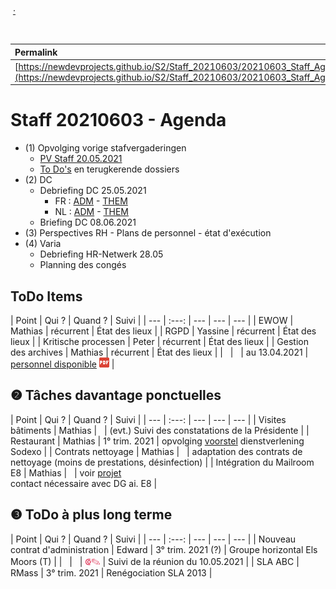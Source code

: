 <link rel="stylesheet" href="https://newdevprojects.github.io/S2/S2.css">
<link rel="stylesheet" href="S2.css">

&nbsp;[&middot;](https://www.remnote.io/a/vaccins-et-brevets-biden-h-ros-peu-de-frais-pdf/60b393d828ae100034fdfd0d)

&nbsp;

| Permalink |
| :--- |
| [https://newdevprojects.github.io/S2/Staff_20210603/20210603_Staff_Agenda.html](https://newdevprojects.github.io/S2/Staff_20210603/20210603_Staff_Agenda.html) | 

# Staff 20210603 - Agenda

* (1) Opvolging vorige stafvergaderingen
	* [PV Staff 20.05.2021]()
	* [To Do's](#todo) en terugkerende dossiers
* (2) DC 
	* Debriefing DC 25.05.2021
		* FR : [ADM](https://newdevprojects.github.io/S2/Staff/20210525_Adm_FR.pdf) - [THEM](https://newdevprojects.github.io/S2/Staff/20210525_Them_FR.pdf)
		* NL : [ADM](https://newdevprojects.github.io/S2/Staff/20210525_Adm_NL.pdf) - [THEM](https://newdevprojects.github.io/S2/Staff/20210525_Them_NL.pdf)
	* Briefing DC 08.06.2021
* (3) Perspectives RH - Plans de personnel - état d'exécution
* (4) Varia
	* Debriefing HR-Netwerk 28.05
	* Planning des congés

<a name="todo"> </a>

## ToDo Items

| Point | Qui ? | Quand ? | Suivi |
| --- | :---: | --- | --- | --- |
| EWOW | Mathias | récurrent | &Eacute;tat des lieux |
| RGPD | Yassine | récurrent | &Eacute;tat des lieux |
| Kritische processen | Peter | récurrent | &Eacute;tat des lieux |
| Gestion des archives | Mathias | récurrent | &Eacute;tat des lieux |
| &nbsp; | &nbsp; | au 13.04.2021 | [personnel disponible](https://newdevprojects.github.io/S2/Staff_20210422/20210413_Planning_archives.pdf) ![](pdf.png) |

## &#10103; Tâches davantage ponctuelles

| Point | Qui ? | Quand ? | Suivi |
| --- | :---: | --- | --- | --- |
| Visites bâtiments | Mathias | &nbsp; | (evt.) Suivi des constatations de la Présidente |
| Restaurant | Mathias | 1° trim. 2021 | opvolging [voorstel](https://newdevprojects.github.io/S2/Staff_20210107/20210107_Sodexo_aangepaste_werking.pdf) dienstverlening Sodexo |
| Contrats nettoyage | Mathias | &nbsp; | adaptation des contrats de nettoyage (moins de prestations, désinfection) |
| Intégration du Mailroom E8 | Mathias | &nbsp; | voir [projet](https://newdevprojects.github.io/S2/Staff_20210204/Nota_verzendingsdienst_E8.pdf)<br>contact nécessaire avec DG ai. E8 |

## &#10104; ToDo à plus long terme

| Point | Qui ? | Quand ? | Suivi |
| --- | :---: | --- | --- | --- |
| Nouveau contrat d'administration | Edward | 3° trim. 2021 (?) | Groupe horizontal Els Moors (T) |
| &nbsp; | &nbsp; | <font color="crimson" size="3px">&#10179;&#9998;</font> | Suivi de la réunion du 10.05.2021 |
| SLA ABC | RMass | 3° trim. 2021 | Renégociation SLA 2013 |

